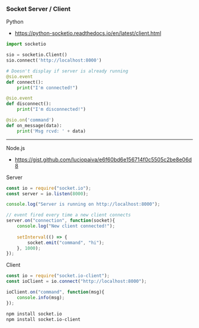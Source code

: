 ### Socket Server / Client

Python
- https://python-socketio.readthedocs.io/en/latest/client.html
```python
import socketio

sio = socketio.Client()
sio.connect('http://localhost:8000')

# Doesn't display if server is already running
@sio.event
def connect():
    print("I'm connected!")

@sio.event
def disconnect():
    print("I'm disconnected!")

@sio.on('command')
def on_message(data):
    print('Msg rcvd: ' + data)
```
--------------------------------------------------

Node.js
- https://gist.github.com/luciopaiva/e6f60bd6e156714f0c5505c2be8e06d8

Server
```node.js
const io = require("socket.io");
const server = io.listen(8000);

console.log("Server is running on http://localhost:8000");

// event fired every time a new client connects
server.on("connection", function(socket){
	console.log("New client connected!");
	
	setInterval(() => {
	    socket.emit("command", "hi");
	}, 1000);
});
```
Client
```node.js
const io = require("socket.io-client");
const ioClient = io.connect("http://localhost:8000");

ioClient.on("command", function(msg){
	console.info(msg);
});
```
```bash
npm install socket.io
npm install socket.io-client
```
